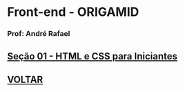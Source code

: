 

# Front-end - ORIGAMID

### Prof: André Rafael

## [Seção 01 - HTML e CSS para Iniciantes](https://github.com/lex4brao/01.CURSOS.E.ESTUDOS/tree/main/03.ORIGAMID.FRONT-END/01.-.HTML.e.CSS.para.Iniciantes)


## [VOLTAR](https://github.com/lex4brao/01.CURSOS.E.ESTUDOS/blob/main/README.md)
